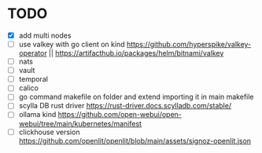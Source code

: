 # TODO

- [x] add multi nodes
- [ ] use valkey with go client on kind https://github.com/hyperspike/valkey-operator || https://artifacthub.io/packages/helm/bitnami/valkey
- [ ] nats
- [ ] vault
- [ ] temporal
- [ ] calico
- [ ] go command makefile on folder and extend importing it in main makefile
- [ ] scylla DB rust driver https://rust-driver.docs.scylladb.com/stable/
- [ ] ollama kind https://github.com/open-webui/open-webui/tree/main/kubernetes/manifest
- [ ] clickhouse version https://github.com/openlit/openlit/blob/main/assets/signoz-openlit.json
